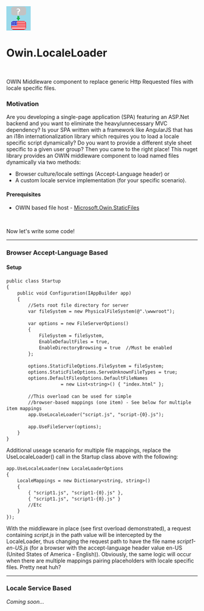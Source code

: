 <div>
    <img src="https://raw.githubusercontent.com/napalm684/Owin.LocaleLoader/master/Owin.LocaleLoader.png" alt="logo" />
    <h1>Owin.LocaleLoader</h1>
</div>
<br/>
<p>OWIN Middleware component to replace generic Http Requested files with locale specific files.</p>

### Motivation

Are you developing a single-page application (SPA) featuring an ASP.Net backend and you want to eliminate the heavy/unnecessary MVC dependency?
Is your SPA written with a framework like AngularJS that has an i18n internationalization library which requires you to load a locale specific script dynamically?
Do you want to provide a different style sheet specific to a given user group?
Then you came to the right place!  This nuget library provides an OWIN middleware component to load named files dynamically via two methods:
    
* Browser culture/locale settings (Accept-Language header) or 
* A custom locale service implementation (for your specific scenario).

#### Prerequisites

* OWIN based file host - <a href="https://www.nuget.org/packages/Microsoft.Owin.StaticFiles" title="Microsoft.Owin.StaticFiles">Microsoft.Owin.StaticFiles</a>
<br/>

Now let's write some code!

***

### Browser Accept-Language Based

#### Setup

```
public class Startup
{
    public void Configuration(IAppBuilder app)
    {
        //Sets root file directory for server
        var fileSystem = new PhysicalFileSystem(@".\wwwroot");

        var options = new FileServerOptions()
        {
            FileSystem = fileSystem,
            EnableDefaultFiles = true,
            EnableDirectoryBrowsing = true  //Must be enabled
        };

        options.StaticFileOptions.FileSystem = fileSystem;
        options.StaticFileOptions.ServeUnknownFileTypes = true;
        options.DefaultFilesOptions.DefaultFileNames 
                    = new List<string>() { "index.html" };

        //This overload can be used for simple 
        //browser-based mappings (one item) - See below for multiple item mappings
        app.UseLocaleLoader("script.js", "script-{0}.js");

        app.UseFileServer(options);
    }
}
```

Additional useage scenario for multiple file mappings, replace the UseLocaleLoader() call in the Startup class above
with the following:

```
app.UseLocaleLoader(new LocaleLoaderOptions
{
    LocaleMappings = new Dictionary<string, string>()
    {
        { "script1.js", "script1-{0}.js" },
        { "script1.js", "script1-{0}.js" }
        //Etc
    }
});
```

With the middleware in place (see first overload demonstrated), a request containing <span style="font-style: italic;">script.js</span>
in the path value will be intercepted by the LocaleLoader, thus changing the request path to have the file name <span style="font-style: italic;">script1-en-US.js</span> (for a browser with the accept-language header value en-US (United States of America - English)).
Obviously, the same logic will occur when there are multiple mappings pairing placeholders with locale specific files.  Pretty neat huh?

***

### Locale Service Based

<span style="font-style: italic">Coming soon...</span>